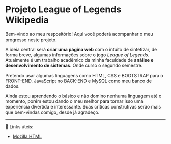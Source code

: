 # Projeto League of Legends Wikipedia 
Bem-vindo ao meu respositório! Aqui você poderá acompanhar o meu progresso neste projeto.

A ideia central será **criar uma página web** com o intuito de sintetizar, de forma breve, algumas informações sobre o jogo *League of Legends*.
Atualmente é um trabalho acadêmico da minha faculdade de **análise e desenvolvimento de sistemas**. Onde curso o segundo semestre.

Pretendo usar algumas linguagens como HTML, CSS e BOOTSTRAP para o FRONT-END. JavaScript no BACK-END e MySQL como meu banco de dados.

Ainda estou aprendendo o básico e não domino nenhuma linguagem até o momento, porém estou dando o meu melhor para tornar isso uma experiência divertida e interessante.
Suas críticas construtívas serão mais que bem-vindas comigo, desde já agradeço.

---

:link: Links úteis:
- [Mozilla HTML](https://developer.mozilla.org/pt-BR/docs/Web/HTML)
